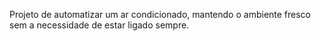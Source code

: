 Projeto de automatizar um ar condicionado, mantendo o ambiente fresco sem a necessidade de estar ligado sempre.
